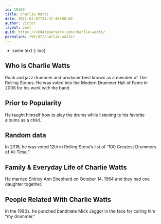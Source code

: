 ```yaml
---
id: 19169
title: Charlie Watts
date: 2021-04-07T22:37:44+00:00
author: victor
layout: post
guid: https://ukdataservers.com/charlie-watts/
permalink: /04/07/charlie-watts/
---
```


* some text
{: toc}


## Who is Charlie Watts



Rock and jazz drummer and producer best known as a member of The Rolling Stones. He was voted into the Modern Drummer Hall of Fame in 2006 for his work with the band.

                
                
                
## Prior to Popularity



He taught himself how to play the drums while listening to his favorite albums as a child.

                
                
                
## Random data



In 2016, he was voted 12th in Rolling Stone&#8217;s list of &#8220;100 Greatest Drummers of All Time.&#8221;

                
                
                
## Family & Everyday Life of Charlie Watts



He married Shirley Ann Shepherd on October 14, 1964 and they had one daughter together.

                
                
                
## People Related With Charlie Watts



In the 1980s, he punched bandmate Mick Jagger in the face for calling him &#8220;my drummer.&#8221;

                
              
            
          
          
          